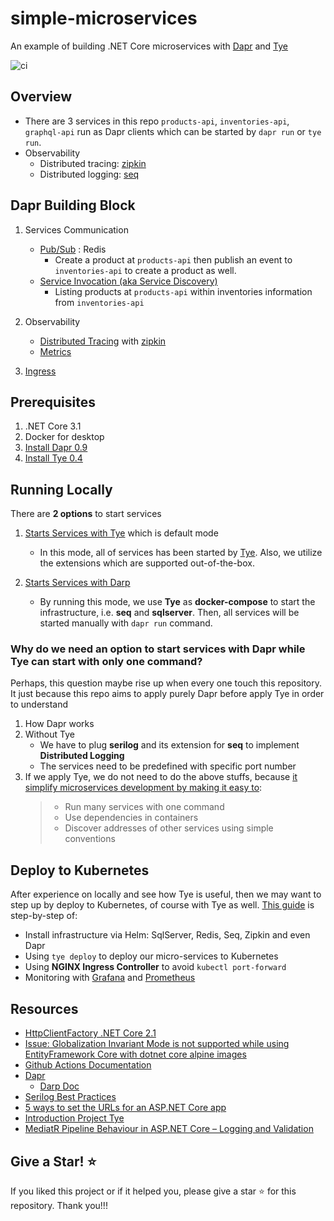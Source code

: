 # simple-microservices

An example of building .NET Core microservices with [Dapr](https://github.com/dapr/dapr) and [Tye](https://github.com/dotnet/tye)

![ci](https://github.com/kimcu-on-thenet/simple-microservices/workflows/ci-simple-microservices/badge.svg)


## Overview

- There are 3 services in this repo `products-api`, `inventories-api`, `graphql-api` run as Dapr clients which can be started by `dapr run` or `tye run`.
- Observability
    - Distributed tracing: [zipkin](https://zipkin.io/)
    - Distributed logging: [seq](https://datalust.co/seq)

## Dapr Building Block

1. Services Communication
    - [Pub/Sub](https://github.com/dapr/docs/blob/master/concepts/publish-subscribe-messaging/README.md) : Redis
        - Create a product at `products-api` then publish an event to `inventories-api` to create a product as well.
    - [Service Invocation (aka Service Discovery)](https://github.com/dapr/docs/blob/master/concepts/service-invocation/README.md)
        - Listing products at `products-api` within inventories information from `inventories-api`
        
1. Observability
    - [Distributed Tracing](https://github.com/dapr/samples/blob/master/8.observability/README.md) with [zipkin](https://zipkin.io/)
    - [Metrics](https://github.com/dapr/docs/blob/master/howto/setup-monitoring-tools/setup-prometheus-grafana.md)

1. [Ingress](https://github.com/dotnet/tye/blob/0.4/docs/recipes/ingress.md)

## Prerequisites

1. .NET Core 3.1
1. Docker for desktop
1. [Install Dapr 0.9](https://github.com/dapr/docs/blob/master/getting-started/environment-setup.md#installing-dapr-cli)
1. [Install Tye 0.4](https://github.com/dotnet/tye/blob/master/docs/getting_started.md)


## Running Locally

There are **2 options** to start services

1. [Starts Services with Tye](/docs/start_services_with_tye.md) which is default mode

    - In this mode, all of services has been started by [Tye](https://github.com/dotnet/tye). Also, we utilize the extensions which are supported out-of-the-box.

1. [Starts Services with Darp](/docs/start_services_with_dapr.md)

    - By running this mode, we use **Tye** as **docker-compose** to start the infrastructure, i.e. **seq** and **sqlserver**. Then, all services will be started manually with `dapr run` command.

### Why do we need an option to start services with Dapr while Tye can start with only one command?

Perhaps, this question maybe rise up when every one touch this repository. It just because this repo aims to apply purely Dapr before apply Tye in order to understand

1. How Dapr works
2. Without Tye
    - We have to plug **serilog** and its extension for **seq** to implement **Distributed Logging**
    - The services need to be predefined with specific port number
3. If we apply Tye, we do not need to do the above stuffs, because [it simplify microservices development by making it easy to](https://github.com/dotnet/tye#project-tye):
    > - Run many services with one command
    > - Use dependencies in containers
    > - Discover addresses of other services using simple conventions

## Deploy to Kubernetes

After experience on locally and see how Tye is useful, then we may want to step up by deploy to Kubernetes, of course with Tye as well. [This guide](/docs/deploy_to_k8s.md) is step-by-step of: 

- Install infrastructure via Helm: SqlServer, Redis, Seq, Zipkin and even Dapr
- Using `tye deploy` to deploy our micro-services to Kubernetes
- Using **NGINX Ingress Controller** to avoid `kubectl port-forward`
- Monitoring with [Grafana](https://grafana.com/) and [Prometheus](https://prometheus.io/)


## Resources

- [HttpClientFactory .NET Core 2.1](https://danieldonbavand.com/httpclientfactory-net-core-2-1/)
- [Issue: Globalization Invariant Mode is not supported while using EntityFramework Core with dotnet core alpine images](https://github.com/dotnet/efcore/issues/18025)
- [Github Actions Documentation](https://help.github.com/en/actions)
- [Dapr](https://github.com/dapr/dapr)
    - [Darp Doc](https://github.com/dapr/docs)
- [Serilog Best Practices](https://benfoster.io/blog/serilog-best-practices/)
- [5 ways to set the URLs for an ASP.NET Core app](https://andrewlock.net/5-ways-to-set-the-urls-for-an-aspnetcore-app/)
- [Introduction Project Tye](https://devblogs.microsoft.com/aspnet/introducing-project-tye/)
- [MediatR Pipeline Behaviour in ASP.NET Core – Logging and Validation](https://www.codewithmukesh.com/blog/mediatr-pipeline-behaviour/)


## Give a Star! :star:

If you liked this project or if it helped you, please give a star :star: for this repository. Thank you!!!